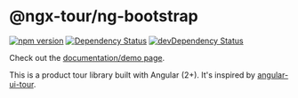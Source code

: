 # @ngx-tour/ng-bootstrap
[![npm version](https://badge.fury.io/js/%40ngx-tour%2Fng-bootstrap.svg)](https://badge.fury.io/js/%40ngx-tour%2Fng-bootstrap)
[![Dependency Status](https://david-dm.org/alvaro-octal/ngx-tour-ng-bootstrap.svg)](https://david-dm.org/alvaro-octal/ngx-tour-ng-bootstrap)
[![devDependency Status](https://david-dm.org/alvaro-octal/ngx-tour-ng-bootstrap/dev-status.svg)](https://david-dm.org/alvaro-octal/ngx-tour-ng-bootstrap?type=dev)

Check out the [documentation/demo page](https://alvaro-octal.github.io/ngx-tour/).

This is a product tour library built with Angular (2+).  It's inspired by [angular-ui-tour](http://benmarch.github.io/angular-ui-tour).
